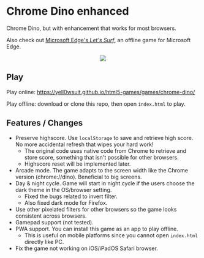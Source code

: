 # Chrome Dino enhanced
Chrome Dino, but with enhancement that works for most browsers.

Also check out [Microsoft Edge's *Let's Surf*](https://github.com/yell0wsuit/ms-edge-letssurf), an offline game for Microsoft Edge.

<p align="center">
  <img src="https://i.imgur.com/kIV1YKm.png"/>
</p>

## Play
Play online: https://yell0wsuit.github.io/html5-games/games/chrome-dino/

Play offline: download or clone this repo, then open ``index.html`` to play.

## Features / Changes

- Preserve highscore. Use ``localStorage`` to save and retrieve high score. No more accidental refresh that wipes your hard work!
   - The original code uses native code from Chrome to retrieve and store score, something that isn't possible for other browsers.
   - Highscore reset will be implemented later.
- Arcade mode. The game adapts to the screen width like the Chrome version (chrome://dino). Beneficial to big screens.
- Day & night cycle. Game will start in night cycle if the users choose the dark theme in the OS/browser setting.
   - Fixed the bugs related to invert filter.
   - Also fixed dark mode for Firefox.
- Use other pixelated filters for other browsers so the game looks consistent across browsers.
- Gamepad support (not tested).
- PWA support. You can install this game as an app to play offline.
   - This is useful on mobile platforms since you cannot open ``index.html`` directly like PC.
- Fix the game not working on iOS/iPadOS Safari browser.
